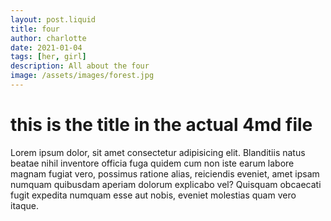 ```yaml
---
layout: post.liquid
title: four
author: charlotte
date: 2021-01-04
tags: [her, girl]
description: All about the four
image: /assets/images/forest.jpg
---
```


# this is the title in the actual 4md file

Lorem ipsum dolor, sit amet consectetur adipisicing elit. Blanditiis natus
beatae nihil inventore officia fuga quidem cum non iste earum labore magnam
fugiat vero, possimus ratione alias, reiciendis eveniet, amet ipsam numquam
quibusdam aperiam dolorum explicabo vel? Quisquam obcaecati fugit expedita
numquam esse aut nobis, eveniet molestias quam vero itaque.
